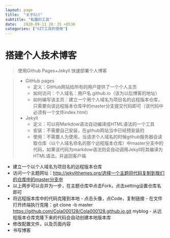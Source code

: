 ```yaml
---
layout: page
title:  "关于Git"
subtitle: "有趣的工具"
date:   2020-09-11 20：35 +0530
categories: ["GIT工具的使用"]
---
```


# 搭建个人技术博客

> 使用Github Pages+Jekyll 快速部署个人博客

> - GitHub pages
>     - 定义：GitHub网站给所有的用户提供了一个个人主页
>     - 如何访问：个人域名：用户名.github.io（该为以后博客的地址）
>     - 如何编写该主页：建立一个用个人域名为项目名的远程版本仓库，只需要向该远程版本仓库中的master分支提交代码即可（该代码中必须有一个文件index.html）
> - Jekyll
>     - 定义：可以将Markdow语法自动编译成HTML语法的一个工具
>     - 安装：不需要自己安装，在github网站当中已经预安装的
>     - 使用：不需要人为使用，当请求个人域名的时候github服务器会读取仓库（以个人域名命名的那个远程版本仓库）中master分支中的代码，如果该代码为markdow语法则会自动调用Jekyll将其编译为HTML语法，并返回客户端 

- 建立一个以个人域名为项目名的远程版本仓库
- 访问一个主题网址：http://jekyllthemes.org/选择一个主题将代码复制到我们的仓库中的master分支中
- 以上两步可以合并为一步，在主题仓库中点击Fork，点击setting设置仓库名即可
-    将远程版本库中的代码克隆到本地
    - 点击头像，点Code，复制链接
    - 在文件打开终端执行克隆：git clone -b master https://github.com/Cola000128/Cola000128.github.io.git myblog
    - 从远程版本仓库克隆下来的代码会自动创建本地版本库
- 修改配置文件，以及页面内容
- 书写博客

